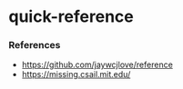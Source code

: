 # quick-reference

### References
 - https://github.com/jaywcjlove/reference
 - https://missing.csail.mit.edu/
